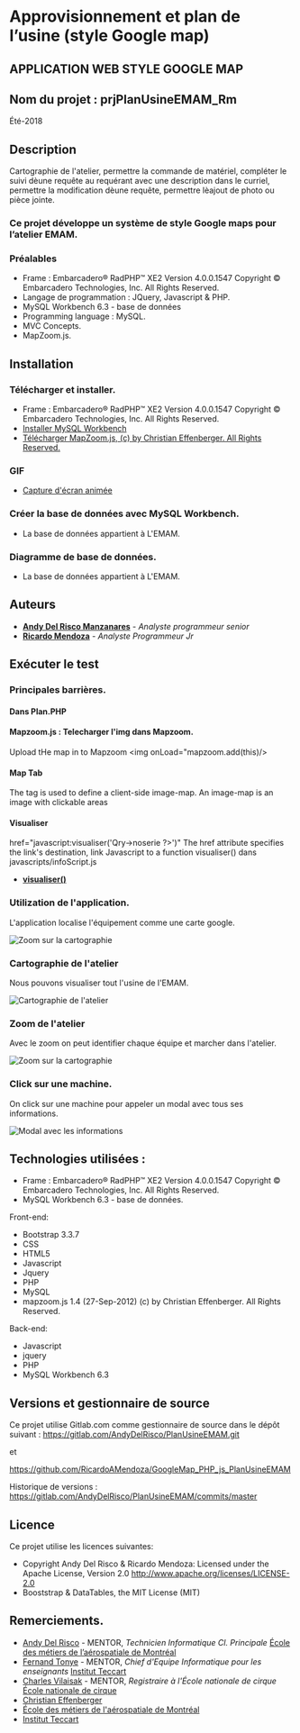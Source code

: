 # Approvisionnement et plan de l’usine (style Google map)

## APPLICATION WEB STYLE GOOGLE MAP

## Nom du projet : prjPlanUsineEMAM_Rm

Été-2018


## Description

Cartographie de l'atelier, permettre la commande de matériel, compléter le suivi dèune requête au requérant avec une description dans le curriel, permettre la modification dèune requête, permettre lèajout de photo ou pièce jointe.


### Ce projet développe un système de style Google maps pour l’atelier EMAM.


### Préalables

 * Frame : Embarcadero® RadPHP™ XE2 Version  4.0.0.1547 Copyright © Embarcadero Technologies, Inc. All Rights Reserved.
 * Langage de programmation : JQuery, Javascript & PHP.
 * MySQL Workbench 6.3 - base de données
 * Programming language : MySQL.
 * MVC Concepts.
 * MapZoom.js.

 
## Installation

### Télécharger et installer. 

 * Frame : Embarcadero® RadPHP™ XE2 Version  4.0.0.1547 Copyright © Embarcadero Technologies, Inc. All Rights Reserved.
 * [Installer MySQL Workbench](https://www.mysql.com/fr/products/workbench/)
 * [Télécharger MapZoom.js, (c) by Christian Effenberger. All Rights Reserved.](http://www.netzgesta.de/mapzoom/)
 
 
 ### GIF
 
 * [Capture d'écran animée](https://www.cockos.com/licecap/)

 
### Créer la base de données avec MySQL Workbench.

 * La base de données appartient à L'EMAM.
	 
	 
### Diagramme de base de données.

 * La base de données appartient à L'EMAM.
 
 
## Auteurs

* **[Andy Del Risco Manzanares](https://www.linkedin.com/in/andydelriscomanzanares/)** - *Analyste programmeur senior* 
* **[Ricardo Mendoza](https://www.linkedin.com/in/ricardo-mendoza-b8769849/)** - *Analyste Programmeur Jr* 


## Exécuter le test


### Principales barrières.


#### Dans Plan.PHP

#### Mapzoom.js : Telecharger l'img dans Mapzoom.

Upload tHe map in to Mapzoom
<img onLoad="mapzoom.add(this)/>


#### Map Tab
The <map> tag is used to define a client-side image-map. An image-map is an image with clickable areas
<map name="usine_map"></map>


#### Visualiser

href="javascript:visualiser('<?php echo $DataInv->Qry->noserie ?>')"
The href attribute specifies the link's destination, link Javascript to a function visualiser() dans javascripts/infoScript.js
* **[visualiser()](https://github.com/RicardoAMendoza/GoogleMap_PHP_js_PlanUsineEMAM/blob/master/javascripts/infoScript.js)**


### Utilization de l'application.

L'application localise l'équipement comme une carte google.

![Zoom sur la cartographie](/img/utilizationGIF.gif "View")


### Cartographie de l'atelier

Nous pouvons visualiser tout l'usine de l'EMAM.

![Cartographie de l'atelier](/img/planwebemam.jpg "View")


### Zoom de l'atelier

Avec le zoom on peut identifier chaque équipe et marcher dans l'atelier.

![Zoom sur la cartographie](/img/planzoomemam.jpg "View")


### Click sur une machine.

On click sur une machine pour appeler un modal avec tous ses informations.

![Modal avec les informations](/img/planmodalemam.jpg "View")


## Technologies utilisées :

 * Frame : Embarcadero® RadPHP™ XE2 Version  4.0.0.1547 Copyright © Embarcadero Technologies, Inc. All Rights Reserved.
 * MySQL Workbench 6.3 - base de données.
 
Front-end:
 * Bootstrap 3.3.7
 * CSS
 * HTML5
 * Javascript
 * Jquery
 * PHP
 * MySQL
 * mapzoom.js 1.4 (27-Sep-2012) (c) by Christian Effenberger. All Rights Reserved.

Back-end:
 * Javascript
 * jquery
 * PHP
 * MySQL Workbench 6.3


## Versions et gestionnaire de source 

Ce projet utilise Gitlab.com comme gestionnaire de source dans le dépôt suivant :
https://gitlab.com/AndyDelRisco/PlanUsineEMAM.git

et

https://github.com/RicardoAMendoza/GoogleMap_PHP_js_PlanUsineEMAM

Historique de versions : 
https://gitlab.com/AndyDelRisco/PlanUsineEMAM/commits/master


## Licence

Ce projet utilise les licences suivantes:
- Copyright Andy Del Risco & Ricardo Mendoza:  Licensed under the Apache License, Version 2.0 http://www.apache.org/licenses/LICENSE-2.0
- Booststrap & DataTables, the MIT License (MIT)


## Remerciements.

* [Andy Del Risco](https://www.linkedin.com/in/andydelriscomanzanares/) - MENTOR, *Technicien Informatique Cl. Principale* [École des métiers de l’aérospatiale de Montréal](http://ecole-metiers-aerospatiale.csdm.ca/)
* [Fernand Tonye](https://www.linkedin.com/in/fernand-tonye-6a46532b/) - MENTOR, *Chief d'Equipe Informatique pour les enseignants* [Institut Teccart](http://www.teccart.qc.ca/)
* [Charles Vilaisak](https://www.linkedin.com/in/cvilaisak/) - MENTOR, *Registraire à l'École nationale de cirque* [École nationale de cirque](https://www.linkedin.com/school/-cole-nationale-de-cirque/)
* [Christian Effenberger](http://www.netzgesta.de/mapzoom/)
* [École des métiers de l'aérospatiale de Montréal](http://ecole-metiers-aerospatiale.csdm.ca/)
* [Institut Teccart](http://www.teccart.qc.ca/)